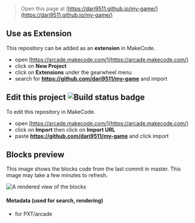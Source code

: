  


> Open this page at [https://dari9511.github.io/my-game/](https://dari9511.github.io/my-game/)

## Use as Extension

This repository can be added as an **extension** in MakeCode.

* open [https://arcade.makecode.com/](https://arcade.makecode.com/)
* click on **New Project**
* click on **Extensions** under the gearwheel menu
* search for **https://github.com/dari9511/my-game** and import

## Edit this project ![Build status badge](https://github.com/dari9511/my-game/workflows/MakeCode/badge.svg)

To edit this repository in MakeCode.

* open [https://arcade.makecode.com/](https://arcade.makecode.com/)
* click on **Import** then click on **Import URL**
* paste **https://github.com/dari9511/my-game** and click import

## Blocks preview

This image shows the blocks code from the last commit in master.
This image may take a few minutes to refresh.

![A rendered view of the blocks](https://github.com/dari9511/my-game/raw/master/.github/makecode/blocks.png)

#### Metadata (used for search, rendering)

* for PXT/arcade
<script src="https://makecode.com/gh-pages-embed.js"></script><script>makeCodeRender("{{ site.makecode.home_url }}", "{{ site.github.owner_name }}/{{ site.github.repository_name }}");</script>
